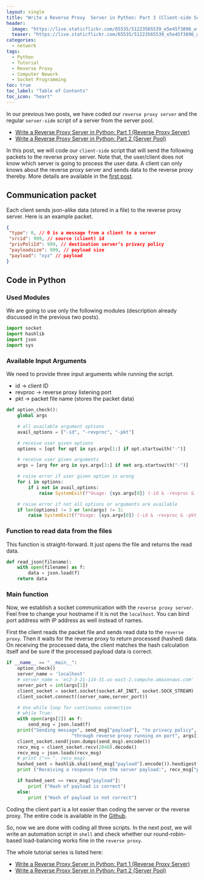 ```yaml
---
layout: single
title: "Write a Reverse Proxy  Server in Python: Part 3 (Client-side Script)"
header:
  image: "https://live.staticflickr.com/65535/51223565539_e5e45f3896_w.jpg"
  teaser: "https://live.staticflickr.com/65535/51223565539_e5e45f3896_w.jpg"
categories:
  - network
tags:
  - Python
  - Tutorial
  - Reverse Proxy
  - Computer Nework
  - Socket Programming
toc: true
toc_label: "Table of Contents"
toc_icon: "heart"
---
```



In our previous two posts, we have coded our `reverse proxy server` and the regular `server-side` script of a server from the server pool.

* [Write a Reverse Proxy Server in Python: Part 1 (Reverse Proxy Server)](https://shantoroy.com/network/write-a-reverse-proxy-server-in-python/)
* [Write a Reverse Proxy Server in Python: Part 2 (Server Pool)](https://shantoroy.com/network/write-a-reverse-proxy-in-python-part-02-servers/)

In this post, we will code our `client-side` script that will send the following packets to the reverse proxy server. Note that, the user/client does not know which server is going to process the user data. A client can only knows about the reverse proxy server and sends data to the reverse proxy thereby. More details are available in the [first post](https://shantoroy.com/network/write-a-reverse-proxy-server-in-python/).

## Communication packet
Each client sends json-alike data (stored in a file) to the reverse proxy server. Here is an example packet.

```json
{
 "type": 0, // 0 is a message from a client to a server
 "srcid": 999, // source (client) id
 "privPoliId": 999, // destination server’s privacy policy
 "payloadsize": 999, // payload size
 "payload": "xyz" // payload
}
```

## Code in Python
### Used Modules
We are going to use only the following modules (description already discussed in the previous two posts).
```python
import socket 
import hashlib
import json
import sys
```

### Available Input Arguments
We need to provide three input arguments while running the script.
* id $\rightarrow$ client ID
*  revproc $\rightarrow$ reverse proxy listening port
* pkt $\rightarrow$ packet file name (stores the packet data)
```python
def option_check():
    global args 

    # all available argument options
    avail_options = ["-id", "-revproc", "-pkt"]

    # receive user given options
    options = [opt for opt in sys.argv[1:] if opt.startswith("-")]

    # receive user given arguments
    args = [arg for arg in sys.argv[1:] if not arg.startswith("-")]

    # raise error if user given option is wrong
    for i in options:
        if i not in avail_options:
            raise SystemExit(f"Usage: {sys.argv[0]} (-id & -revproc & -pkt) <argument>...")

    # raise error if not all options or arguments are available
    if len(options) != 3 or len(args) != 3:
        raise SystemExit(f"Usage: {sys.argv[0]} (-id & -revproc & -pkt) <argument>...")
```

### Function to read data from the files
This function is straight-forward. It just opens the file and returns the read data.
```python
def read_json(filename):
    with open(filename) as f:
        data = json.load(f)
    return data
```

### Main function
Now, we establish a socket communication with the `reverse proxy server`. Feel free to change your hostname if it is not the `localhost`. You can bind port address with IP address as well instead of names. 

First the client reads the packet file and sends read data to the `reverse proxy`. Then it waits for the reverse proxy to return processed (hashed) data.
On receiving the processed data, the client matches the hash calculation itself and be sure if the processed payload data is correct. 
```python
if __name__ == "__main__":
    option_check()
    server_name = 'localhost'
    # server_name = 'ec2-3-21-114-31.us-east-2.compute.amazonaws.com'
    server_port = int(args[1])
    client_socket = socket.socket(socket.AF_INET, socket.SOCK_STREAM)
    client_socket.connect((server_name,server_port))

    # Use while loop for continuous connection
    # while True:
    with open(args[2]) as f:
        send_msg = json.load(f)
    print("Sending message", send_msg["payload"], "to privacy policy", send_msg["privPoliId"],\
                        "through reverse proxy running on port", args[1])
    client_socket.send(json.dumps(send_msg).encode())
    recv_msg = client_socket.recv(2048).decode()
    recv_msg = json.loads(recv_msg)
    # print (">> ", recv_msg)
    hashed_sent = hashlib.sha1(send_msg["payload"].encode()).hexdigest()
    print ("Receiving a response from the server payload:", recv_msg["payload"])

    if hashed_sent == recv_msg["payload"]:
        print ("Hash of payload is correct")
    else:
        print ("Hash of payload is not correct")
```

Coding the client part is a lot easier than coding the server or the reverse proxy. The entire code is available in the [Github](https://github.com/shantoroy/reverse_proxy/blob/master/client.py).

So, now we are done with coding all three scripts. In the next post, we will write an automation script in `shell` and check whether our round-robin-based load-balancing works fine in the `reverse proxy`.

The whole tutorial series is listed here:
* [Write a Reverse Proxy Server in Python: Part 1 (Reverse Proxy Server)](https://shantoroy.com/network/write-a-reverse-proxy-server-in-python/)
* [Write a Reverse Proxy Server in Python: Part 2 (Server Pool)](https://shantoroy.com/network/write-a-reverse-proxy-in-python-part-02-servers/)
<!--stackedit_data:
eyJoaXN0b3J5IjpbMTQ0MzIyODI5MSwtMTg4Njc1NjUwLC0xOT
IxMjc5MzcyLC0yMDgwODc4OTA3LC0yMTI2NDc4MTg0LDE2ODEx
MTk5NjUsLTU4MDUzNTY3OV19
-->
